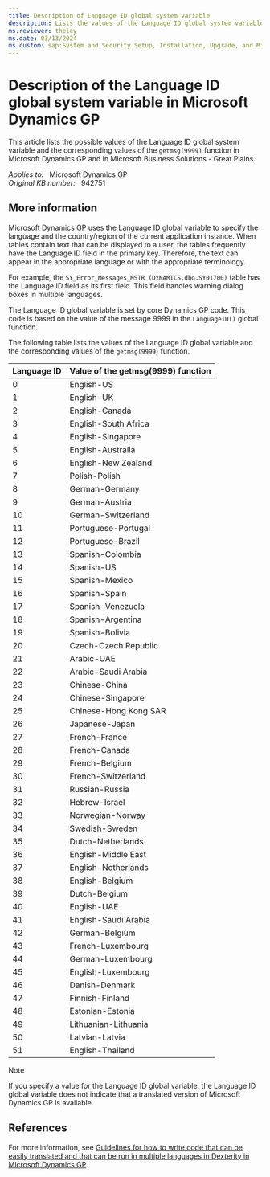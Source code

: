 ```yaml
---
title: Description of Language ID global system variable
description: Lists the values of the Language ID global system variable and the corresponding values of the getmsg(9999) function in Microsoft Dynamics GP.
ms.reviewer: theley
ms.date: 03/13/2024
ms.custom: sap:System and Security Setup, Installation, Upgrade, and Migrations
---
```

# Description of the Language ID global system variable in Microsoft Dynamics GP

This article lists the possible values of the Language ID global system variable and the corresponding values of the `getmsg(9999)` function in Microsoft Dynamics GP and in Microsoft Business Solutions - Great Plains.

_Applies to:_ &nbsp; Microsoft Dynamics GP  
_Original KB number:_ &nbsp; 942751

## More information

Microsoft Dynamics GP uses the Language ID global variable to specify the language and the country/region of the current application instance. When tables contain text that can be displayed to a user, the tables frequently have the Language ID field in the primary key. Therefore, the text can appear in the appropriate language or with the appropriate terminology.

For example, the `SY_Error_Messages_MSTR (DYNAMICS.dbo.SY01700)` table has the Language ID field as its first field. This field handles warning dialog boxes in multiple languages.

The Language ID global variable is set by core Dynamics GP code. This code is based on the value of the message 9999 in the `LanguageID()` global function.

The following table lists the values of the Language ID global variable and the corresponding values of the `getmsg(9999`) function.

|Language ID|Value of the getmsg(9999) function|
|---|---|
|0|English-US|
|1|English-UK|
|2|English-Canada|
|3|English-South Africa|
|4|English-Singapore|
|5|English-Australia|
|6|English-New Zealand|
|7|Polish-Polish|
|8|German-Germany|
|9|German-Austria|
|10|German-Switzerland|
|11|Portuguese-Portugal|
|12|Portuguese-Brazil|
|13|Spanish-Colombia|
|14|Spanish-US|
|15|Spanish-Mexico|
|16|Spanish-Spain|
|17|Spanish-Venezuela|
|18|Spanish-Argentina|
|19|Spanish-Bolivia|
|20|Czech-Czech Republic|
|21|Arabic-UAE|
|22|Arabic-Saudi Arabia|
|23|Chinese-China|
|24|Chinese-Singapore|
|25|Chinese-Hong Kong SAR|
|26|Japanese-Japan|
|27|French-France|
|28|French-Canada|
|29|French-Belgium|
|30|French-Switzerland|
|31|Russian-Russia|
|32|Hebrew-Israel|
|33|Norwegian-Norway|
|34|Swedish-Sweden|
|35|Dutch-Netherlands|
|36|English-Middle East|
|37|English-Netherlands|
|38|English-Belgium|
|39|Dutch-Belgium|
|40|English-UAE|
|41|English-Saudi Arabia|
|42|German-Belgium|
|43|French-Luxembourg|
|44|German-Luxembourg|
|45|English-Luxembourg|
|46|Danish-Denmark|
|47|Finnish-Finland|
|48|Estonian-Estonia|
|49|Lithuanian-Lithuania|
|50|Latvian-Latvia|
|51|English-Thailand|
  
> [!NOTE]
> If you specify a value for the Language ID global variable, the Language ID global variable does not indicate that a translated version of Microsoft Dynamics GP is available.

## References

For more information, see [Guidelines for how to write code that can be easily translated and that can be run in multiple languages in Dexterity in Microsoft Dynamics GP](https://support.microsoft.com/topic/guidelines-for-how-to-write-code-that-can-be-easily-translated-and-that-can-be-run-in-multiple-languages-in-dexterity-in-microsoft-dynamics-gp-2ae38519-d690-bc81-2087-37ae3d6c05b3).
